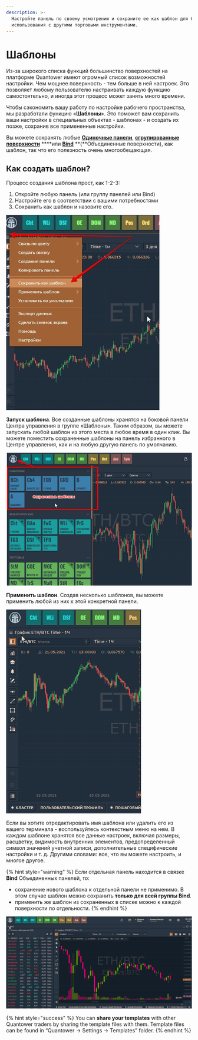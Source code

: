 ```yaml
---
description: >-
  Настройте панель по своему усмотрению и сохраните ее как шаблон для быстрого
  использования с другими торговыми инструментами.
---
```


# Шаблоны

Из-за широкого списка функций большинство поверхностей на платформе Quantower имеют огромный список возможностей настройки. Чем мощнее поверхность - тем больше в ней настроек. Это позволяет любому пользователю настраивать каждую функцию самостоятельно, и иногда этот процесс может занять много времени.

Чтобы сэкономить вашу работу по настройке рабочего пространства, мы разработали функцию «**Шаблоны**». Это поможет вам сохранить ваши настройки в специальных объектах - шаблонах - и создать их позже, сохранив все примененные настройки.

Вы можете сохранять любые [**Одиночные панели**](https://app.gitbook.com/@quantower/s/quantower-ru/~/drafts/-MaEToFHUmH6IcARPyfA/general-settings/standalone-panels), [**сгрупированные поверхности**](https://app.gitbook.com/@quantower/s/quantower-ru/~/drafts/-MaEToFHUmH6IcARPyfA/general-settings/group-of-panels) ****или [**Bind**](binds.md) **\(**Объединенные поверхности\), как шаблон, так что его полезность очень многообещающая. 

## Как создать шаблон?

Процесс создания шаблона прост, как 1-2-3:

1. Откройте любую панель \(или группу панелей или  Bind\)
2. Настройте его в соответствии с вашими потребностями
3. Сохранить как шаблон и назовите его.

![&#x41F;&#x430;&#x440;&#x430;&#x43C;&#x435;&#x442;&#x440; &#xAB;&#x421;&#x43E;&#x445;&#x440;&#x430;&#x43D;&#x438;&#x442;&#x44C; &#x43A;&#x430;&#x43A; &#x448;&#x430;&#x431;&#x43B;&#x43E;&#x43D;&#xBB; &#x432; &#x43A;&#x43E;&#x43D;&#x442;&#x435;&#x43A;&#x441;&#x442;&#x43D;&#x43E;&#x43C; &#x43C;&#x435;&#x43D;&#x44E; &#x43F;&#x430;&#x43D;&#x435;&#x43B;&#x438;.](../.gitbook/assets/sokhranit-kak-shablon.jpg)

**Запуск шаблона**. Все созданные шаблоны хранятся на боковой панели Центра управления в группе «Шаблоны». Таким образом, вы можете запускать любой шаблон из этого места в любое время в один клик. Вы можете поместить сохраненные шаблоны на панель избранного в Центре управления, как и на любую другую панель по умолчанию.

![&#x420;&#x430;&#x437;&#x434;&#x435;&#x43B; &quot;&#x428;&#x430;&#x431;&#x43B;&#x43E;&#x43D;&#x44B;&quot; &#x43D;&#x430; &#x431;&#x43E;&#x43A;&#x43E;&#x432;&#x43E;&#x439; &#x43F;&#x430;&#x43D;&#x435;&#x43B;&#x438; &#x446;&#x435;&#x43D;&#x442;&#x440;&#x430; &#x443;&#x43F;&#x440;&#x430;&#x432;&#x43B;&#x435;&#x43D;&#x438;&#x44F;](../.gitbook/assets/sokhranennye-shablony.png)

**Применить шаблон**. Создав несколько шаблонов, вы можете применить любой из них к этой конкретной панели.   
                                        

![&#x41F;&#x440;&#x438;&#x43C;&#x435;&#x43D;&#x438;&#x442;&#x44C; &#x448;&#x430;&#x431;&#x43B;&#x43E;&#x43D; &#x438;&#x437; &#x441;&#x43E;&#x445;&#x440;&#x430;&#x43D;&#x435;&#x43D;&#x43D;&#x44B;&#x445;](../.gitbook/assets/primenit-shablon.gif)

 Если вы хотите отредактировать имя шаблона или удалить его из вашего терминала - воспользуйтесь контекстным меню на нем. В каждом шаблоне хранятся все данные настроек, включая размеры, расцветку, видимость внутренних элементов, предопределенный символ значений учетной записи, дополнительные специфические настройки и т. д. Другими словами: все, что вы можете настроить, и многое другое.

{% hint style="warning" %}
Если отдельная панель находится в связке **Bind** Объединенных панелей, то:  
- сохранение нового шаблона к отдельной панели не применимо. В этом случае шаблон можно сохранить **только для всей группы Bind**.   
- применить же шаблон из сохраненных в списке можно к каждой поверхности по отдельности.
{% endhint %}

![](../.gitbook/assets/shablon-v-bind.gif)

{% hint style="success" %}
You can **share your templates** with other Quantower traders by sharing the template files with them. Template files can be found in “Quantower -&gt; Settings -&gt; Templates” folder.
{% endhint %}

